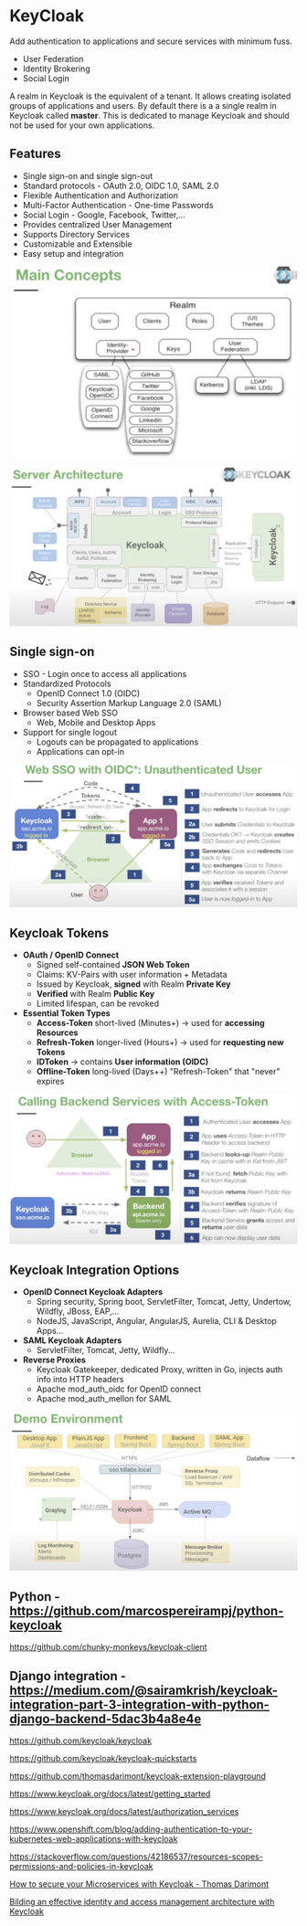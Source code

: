 # KeyCloak

Add authentication to applications and secure services with minimum fuss.

- User Federation
- Identity Brokering
- Social Login

A realm in Keycloak is the equivalent of a tenant. It allows creating isolated groups of applications and users. By default there is a a single realm in Keycloak called **master**. This is dedicated to manage Keycloak and should not be used for your own applications.

## Features

- Single sign-on and single sign-out
- Standard protocols - OAuth 2.0, OIDC 1.0, SAML 2.0
- Flexible Authentication and Authorization
- Multi-Factor Authentication - One-time Passwords
- Social Login - Google, Facebook, Twitter,...
- Provides centralized User Management
- Supports Directory Services
- Customizable and Extensible
- Easy setup and integration

![image](../../media/DevOps-Others-KeyCloak-image1.jpg)

![image](../../media/DevOps-Others-KeyCloak-image2.jpg)

## Single sign-on

- SSO - Login once to access all applications
- Standardized Protocols
  - OpenID Connect 1.0 (OIDC)
  - Security Assertion Markup Language 2.0 (SAML)
- Browser based Web SSO
  - Web, Mobile and Desktop Apps
- Support for single logout
  - Logouts can be propagated to applications
  - Applications can opt-in

![image](../../media/DevOps-Others-KeyCloak-image3.jpg)

## Keycloak Tokens

- **OAuth / OpenID Connect**
  - Signed self-contained **JSON Web Token**
  - Claims: KV-Pairs with user information + Metadata
  - Issued by Keycloak, **signed** with Realm **Private Key**
  - **Verified** with Realm **Public Key**
  - Limited lifespan, can be revoked
- **Essential Token Types**
  - **Access-Token** short-lived (Minutes+) -> used for **accessing Resources**
  - **Refresh-Token** longer-lived (Hours+) -> used for **requesting new Tokens**
  - **IDToken** -> contains **User information (OIDC)**
  - **Offline-Token** long-lived (Days++) "Refresh-Token" that "never" expires

![image](../../media/DevOps-Others-KeyCloak-image4.jpg)

## Keycloak Integration Options

- **OpenID Connect Keycloak Adapters**
  - Spring security, Spring boot, ServletFilter, Tomcat, Jetty, Undertow, Wildfly, JBoss, EAP,...
  - NodeJS, JavaScript, Angular, AngularJS, Aurelia, CLI & Desktop Apps...
- **SAML Keycloak Adapters**
  - ServletFilter, Tomcat, Jetty, Wildfly...
- **Reverse Proxies**
  - Keycloak Gatekeeper, dedicated Proxy, written in Go, injects auth info into HTTP headers
  - Apache mod_auth_oidc for OpenID connect
  - Apache mod_auth_mellon for SAML

![image](../../media/DevOps-Others-KeyCloak-image5.jpg)

## Python - <https://github.com/marcospereirampj/python-keycloak>

<https://github.com/chunky-monkeys/keycloak-client>

## Django integration - <https://medium.com/@sairamkrish/keycloak-integration-part-3-integration-with-python-django-backend-5dac3b4a8e4e>

<https://github.com/keycloak/keycloak>

<https://github.com/keycloak/keycloak-quickstarts>

<https://github.com/thomasdarimont/keycloak-extension-playground>

<https://www.keycloak.org/docs/latest/getting_started>

<https://www.keycloak.org/docs/latest/authorization_services>

<https://www.openshift.com/blog/adding-authentication-to-your-kubernetes-web-applications-with-keycloak>

<https://stackoverflow.com/questions/42186537/resources-scopes-permissions-and-policies-in-keycloak>

[How to secure your Microservices with Keycloak - Thomas Darimont](https://www.youtube.com/watch?v=FyVHNJNriUQ)

[Bilding an effective identity and access management architecture with Keycloak](https://www.youtube.com/watch?v=RupQWmYhrLA)
